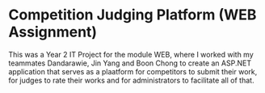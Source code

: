 # Competition Judging Platform (WEB Assignment)

This was a Year 2 IT Project for the module WEB, where I worked with my teammates Dandarawie, Jin Yang and Boon Chong to create an ASP.NET application that serves as a plaatform for competitors to submit their work, for judges to rate their works and for administrators to facilitate all of that.
